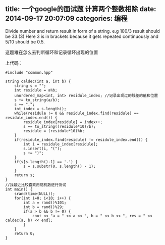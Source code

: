 title: 一个google的面试题 计算两个整数相除
date: 2014-09-17 20:07:09
categories: 编程
---
Divide number and return result in form of a string. e.g 100/3 result should be 33.(3) Here 3 is in brackets because it gets repeated continuously and 5/10 should be 0.5.

这题难在怎么去判断循环和记录循环出现的位置

<!--more-->

上代码：

```
#include "common.hpp"  
  
string caldec(int a, int b) {  
    string s = "";  
    int residule = a%b;   
    unordered_map<int, int> residule_index; //记录出现过的残差的值和位置  
    s += to_string(a/b);  
    s += ".";  
    int index = s.length();  
    while(residule != 0 && residule_index.find(residule) == residule_index.end()) {  
        residule_index[residule] = index++;  
        s += to_string((residule*10)/b);  
        residule = (residule*10)%b;  
    }  
    if(residule_index.find(residule) != residule_index.end()) {  
        int i = residule_index[residule];  
        s.insert(i, "(");  
        s += ")";  
    }  
    if(s[s.length()-1] == '.') {  
        s = s.substr(0, s.length() - 1);  
    }  
    return s;  
}  
//我最近比较喜欢用随机数进行测试  
int main() {  
    srand(time(NULL));  
    for(int i=0; i<10; i++) {  
        int a = rand()%101;  
        int b = rand()%29;  
        if(a > b && b != 0) {  
            cout << "a = " << a << ", b = " << b << ", res = " << caldec(a, b) << endl;  
        }  
    }  
    return 0;  
}  
```